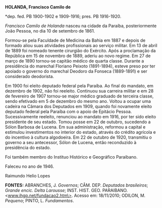 **HOLANDA, Francisco Camilo de**

\*dep. fed. PB 1900-1902 e 1909-1916; pres. PB 1916-1920.

*Francisco Camilo de Holanda* nasceu na cidade da Paraíba,
posteriormente João Pessoa, no dia 10 de setembro de 1861.

Formou-se pela Faculdade de Medicina da Bahia em 1887 e depois de
formado aliou suas atividades profissionais ao serviço militar. Em 13 de
abril de 1889 foi nomeado tenente cirurgião do Exército. Após a
proclamação da República em 15 de novembro de 1889, aderiu ao novo
regime. Em 27 de março de 1890 tornou-se capitão médico de quarta
classe. Durante a presidência do marechal Floriano Peixoto (1891-1894),
esteve preso por ter apoiado o governo do marechal Deodoro da Fonseca
(1889-1891) e ser considerado deodorista.

Em 1900 foi eleito deputado federal pela Paraíba. Ao final do mandato,
em dezembro de 1902, não foi reeleito. Continuou sua carreira militar e
em 28 de fevereiro de 1907 tornou-se major médico graduado de terceira
classe, sendo efetivado em 5 de dezembro do mesmo ano. Voltou a ocupar
uma cadeira na Câmara dos Deputados em 1909, quando foi novamente eleito
deputado federal pela Paraíba com o apoio de Epitácio Pessoa.
Sucessivamente reeleito, renunciou ao mandato em 1916, por ter sido
eleito presidente de seu estado. Tomou posse em 22 de outubro, sucedendo
a Sólon Barbosa de Lucena. Em sua administração, reformou a capital e
estimulou investimentos no interior do estado, através do crédito
agrícola e do incentivo à cultura algodoeira. Em 22 de outubro de 1920,
transmitiu o governo a seu antecessor, Sólon de Lucena, então
reconduzido à presidência do estado.

Foi também membro do Instituo Histórico e Geográfico Paraibano.

Faleceu no ano de 1946.

Raimundo Helio Lopes

**FONTES:** ABRANCHES, J. *Governos*; CÂM. DEP. *Deputados brasileiros*;
*Grande encic. Delta Larousse*; INST. HIST. GEO. PARAIBANO.
\<www.ihgp.net/fundacao2.htm\>. Acesso em: 18/11/2010; ODILON, M.
*Pequeno*; PINTO, L. *Fundamentos*.
